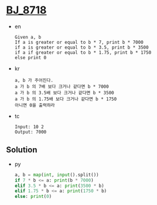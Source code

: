 # [BJ_8718](https://acmicpc.net/problem/8718)

* en

  ```en
  Given a, b
  If a is greater or equal to b * 7, print b * 7000
  if a is greater or equal to b * 3.5, print b * 3500
  if a if greater or equal to b * 1.75, print b * 1750
  else print 0
  ```

* kr

  ```kr
  a, b 가 주어진다.
  a 가 b 의 7배 보다 크거나 같다면 b * 7000
  a 가 b 의 3.5배 보다 크거나 같다면 b * 3500
  a 가 b 의 1.75배 보다 크거나 같다면 b * 1750
  아니면 0을 출력하라
  ```

* tc

  ```tc
  Input: 10 2
  Output: 7000
  ```

## Solution

* py

  ```py
  a, b = map(int, input().split())
  if 7 * b <= a: print(b * 7000)
  elif 3.5 * b <= a: print(3500 * b)
  elif 1.75 * b <= a: print(1750 * b)
  else: print(0)
  ```

